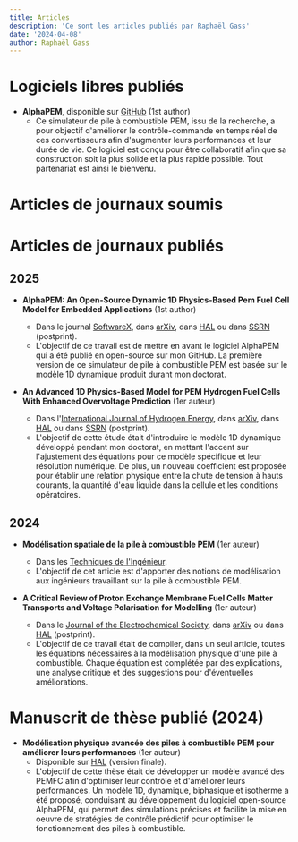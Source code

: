 ```yaml
---
title: Articles
description: 'Ce sont les articles publiés par Raphaël Gass'
date: '2024-04-08'
author: Raphaël Gass
---
```

	
# Logiciels libres publiés
- **AlphaPEM**, disponible sur [GitHub](https://github.com/gassraphael/AlphaPEM) (1st author)
    - Ce simulateur de pile à combustible PEM, issu de la recherche, a pour objectif d'améliorer le contrôle-commande en temps réel de ces convertisseurs afin d'augmenter leurs performances et leur durée de vie. Ce logiciel est conçu pour être collaboratif afin que sa construction soit la plus solide et la plus rapide possible. Tout partenariat est ainsi le bienvenu.
	
# Articles de journaux soumis
	
# Articles de journaux publiés
## 2025
- **AlphaPEM: An Open-Source Dynamic 1D Physics-Based Pem Fuel Cell Model for Embedded Applications** (1st author)
    - Dans le journal [SoftwareX](https://doi.org/10.1016/j.softx.2024.102002), dans [arXiv](https://doi.org/10.48550/arXiv.2407.12373), dans [HAL](https://hal.science/hal-04647829) ou dans [SSRN](http://ssrn.com/abstract=4946674) (postprint).
    - L'objectif de ce travail est de mettre en avant le logiciel AlphaPEM qui a été publié en open-source sur mon GitHub. La première version de ce simulateur de pile à combustible PEM est basée sur le modèle 1D dynamique produit durant mon doctorat. 

- **An Advanced 1D Physics-Based Model for PEM Hydrogen Fuel Cells With Enhanced Overvoltage Prediction** (1er auteur)
	- Dans l'[International Journal of Hydrogen Energy](https://doi.org/10.1016/j.ijhydene.2024.11.374), dans [arXiv](https://doi.org/10.48550/arXiv.2404.07508), dans [HAL](https://hal.science/hal-04530852) ou dans [SSRN](https://papers.ssrn.com/sol3/papers.cfm?abstract_id=4812343) (postprint).
	- L'objectif de cette étude était d'introduire le modèle 1D dynamique développé pendant mon doctorat, en mettant l'accent sur l'ajustement des équations pour ce modèle spécifique et leur résolution numérique. De plus, un nouveau coefficient est proposée pour établir une relation physique entre la chute de tension à hauts courants, la quantité d'eau liquide dans la cellule et les conditions opératoires.
	
## 2024
- **Modélisation spatiale de la pile à combustible PEM** (1er auteur)
	- Dans les [Techniques de l'Ingénieur](https://doi.org/10.51257/a-v1-re193).
	- L'objectif de cet article est d'apporter des notions de modélisation aux ingénieurs travaillant sur la pile à combustible PEM.

- **A Critical Review of Proton Exchange Membrane Fuel Cells Matter Transports and Voltage Polarisation for Modelling** (1er auteur)
	- Dans le [Journal of the Electrochemical Society](https://doi.org/10.1149/1945-7111/ad305a), dans [arXiv](https://arxiv.org/abs/2410.13323) ou dans [HAL](https://hal.science/hal-04493419) (postprint).
	- L'objectif de ce travail était de compiler, dans un seul article, toutes les équations nécessaires à la modélisation physique d'une pile à combustible. Chaque équation est complétée par des explications, une analyse critique et des suggestions pour d'éventuelles améliorations.
	
# Manuscrit de thèse publié (2024)
- **Modélisation physique avancée des piles à combustible PEM pour améliorer leurs performances** (1er auteur)
	- Disponible sur [HAL](https://hal.science/tel-04923016) (version finale).
	- L'objectif de cette thèse était de développer un modèle avancé des PEMFC afin d'optimiser leur contrôle et d'améliorer leurs performances. Un modèle 1D, dynamique, biphasique et isotherme a été proposé, conduisant au développement du logiciel open-source AlphaPEM, qui permet des simulations précises et facilite la mise en oeuvre de stratégies de contrôle prédictif pour optimiser le fonctionnement des piles à combustible.

